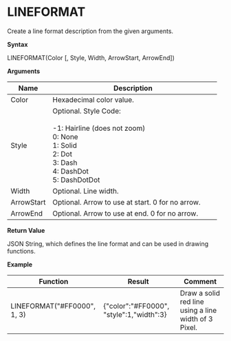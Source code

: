 # LINEFORMAT

Create a line format description from the given arguments.

**Syntax**

LINEFORMAT(Color \[, Style, Width, ArrowStart, ArrowEnd\])

**Arguments**

<table>
<colgroup>
<col style="width: 20%" />
<col style="width: 80%" />
</colgroup>
<thead>
<tr class="header">
<th>Name</th>
<th>Description</th>
</tr>
</thead>
<tbody>
<tr class="odd">
<td>Color</td>
<td>Hexadecimal color value.</td>
</tr>
<tr class="even">
<td>Style</td>
<td><div class="line-block">Optional. Style Code:<br />
<br />
-1: Hairline (does not zoom)<br />
0: None<br />
1: Solid<br />
2: Dot<br />
3: Dash<br />
4: DashDot<br />
5: DashDotDot</div></td>
</tr>
<tr class="odd">
<td>Width</td>
<td>Optional. Line width.</td>
</tr>
<tr class="even">
<td>ArrowStart</td>
<td>Optional. Arrow to use at start. 0 for no arrow.</td>
</tr>
<tr class="odd">
<td>ArrowEnd</td>
<td>Optional. Arrow to use at end. 0 for no arrow.</td>
</tr>
</tbody>
</table>

**Return Value**

JSON String, which defines the line format and can be used in drawing
functions.

**Example**

| Function                     | Result                                    | Comment                                              |
|------------------------------|-------------------------------------------|------------------------------------------------------|
| LINEFORMAT("\#FF0000", 1, 3) | {"color":"\#FF0000", "style":1,"width":3} | Draw a solid red line using a line width of 3 Pixel. |
